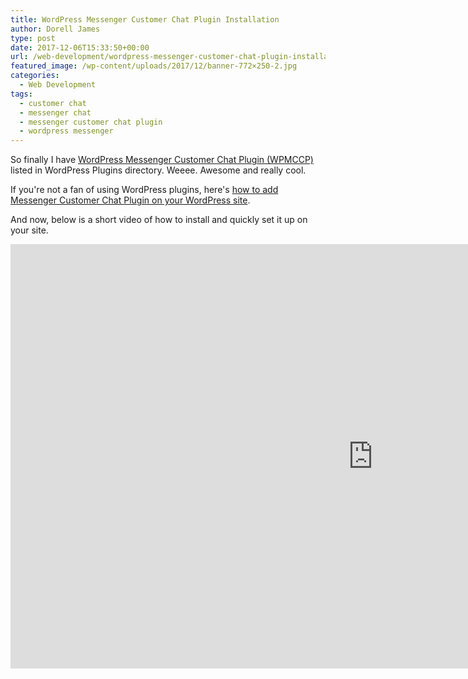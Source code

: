 ```yaml
---
title: WordPress Messenger Customer Chat Plugin Installation
author: Dorell James
type: post
date: 2017-12-06T15:33:50+00:00
url: /web-development/wordpress-messenger-customer-chat-plugin-installation/
featured_image: /wp-content/uploads/2017/12/banner-772×250-2.jpg
categories:
  - Web Development
tags:
  - customer chat
  - messenger chat
  - messenger customer chat plugin
  - wordpress messenger
---
```


So finally I have [WordPress Messenger Customer Chat Plugin (WPMCCP)][1] listed in WordPress Plugins directory. Weeee. Awesome and really cool. <span class="wp-font-emots-emo-happy"></span>

If you're not a fan of using WordPress plugins, here's [how to add Messenger Customer Chat Plugin on your WordPress site][2].

And now, below is a short video of how to install and quickly set it up on your site. <span class="wp-font-emots-emo-happy"></span>

<iframe width="1160" height="679" src="https://www.useloom.com/embed/a1f9ad9860c24f7daaec9e1dfecdf24f" frameborder="0" webkitallowfullscreen mozallowfullscreen allowfullscreen></iframe>

[1]: https://wordpress.org/plugins/wp-messenger-customer-chat/
[2]: http://dorellwp.localhost/web-development/adding-messenger-customer-chat-plugin-wordpress-site/
